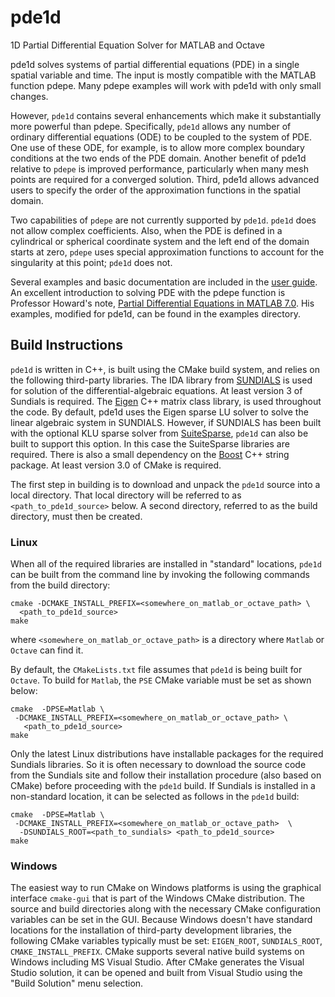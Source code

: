 # pde1d
1D Partial Differential Equation Solver for MATLAB and Octave

pde1d solves systems of partial differential equations (PDE) in a single
spatial variable and time. 
The input is mostly compatible with the MATLAB function pdepe. 
Many pdepe examples will work with pde1d with only small changes. 

However, `pde1d` contains several enhancements which make it substantially
more powerful than pdepe. 
Specifically, `pde1d` allows any number of ordinary differential equations (ODE) to be coupled to the system of PDE. 
One use of these ODE, for example, is to allow more complex boundary conditions at the two ends of the PDE domain. 
Another benefit of pde1d relative to `pdepe` is improved performance, particularly when many mesh points are required 
for a converged solution. 
Third, pde1d allows advanced users to specify the order of the approximation functions in the spatial domain. 

Two capabilities of `pdepe` are not currently supported by `pde1d`.
`pde1d` does not allow complex coefficients. Also, when the PDE is defined in
a cylindrical or spherical coordinate system and the left end of the domain 
starts at zero, `pdepe` uses special approximation functions to account
for the singularity at this point; `pde1d` does not.

Several examples and basic documentation are included in the [user guide](docs/pde1d_manual.pdf).
An excellent introduction to solving PDE with the pdepe function is
Professor Howard's note,
[Partial Differential Equations in MATLAB 7.0](http://www.math.tamu.edu/~phoward/m442/pdemat.pdf). 
His examples, modified for pde1d, can be
found in the examples directory.

## Build Instructions ##

`pde1d` is written in C++, is built using the CMake build system, and relies 
on the following third-party libraries.
The IDA library from [SUNDIALS](http://computation.llnl.gov/projects/sundials)
is used for solution of the differential-algebraic equations.
At least version 3 of Sundials is required.
The [Eigen](http://eigen.tuxfamily.org/index.php?title=Main_Page) 
C++ matrix class library, is used throughout the code. 
By default, pde1d uses the Eigen sparse LU solver to solve the linear
algebraic system in SUNDIALS. However, if SUNDIALS has been built with
the optional KLU sparse solver from 
[SuiteSparse](http://faculty.cse.tamu.edu/davis/suitesparse.html), 
`pde1d` can also be built to support this option. 
In this case the SuiteSparse libraries are required.
There is also a small dependency on
the [Boost](http://www.boost.org/) C++ string package.
At least version 3.0 of CMake is required.

The first step in building is to download and unpack the `pde1d` source
into a local directory. That local directory will be referred to as
`<path_to_pde1d_source>` below. A second directory, referred to as the
build directory, must then be created.

### Linux ###
When all of the required libraries are installed in "standard" locations,
`pde1d` can be built from the command line by invoking the following
commands from the build directory:

    cmake -DCMAKE_INSTALL_PREFIX=<somewhere_on_matlab_or_octave_path> \
      <path_to_pde1d_source>
	make

where `<somewhere_on_matlab_or_octave_path>` is a directory where `Matlab`
or `Octave` can find it.

By default, the `CMakeLists.txt` file assumes that `pde1d` is being built
for `Octave`. To build for `Matlab`, the `PSE` CMake variable must 
be set as shown below:

    cmake  -DPSE=Matlab \
     -DCMAKE_INSTALL_PREFIX=<somewhere_on_matlab_or_octave_path> \
       <path_to_pde1d_source>
	make

Only the latest Linux distributions have installable packages for the
required Sundials libraries. So it is often necessary to download the
source code from the Sundials site and follow their installation
procedure (also based on CMake) before proceeding with the `pde1d` build.
If Sundials is installed in a non-standard location, it can be selected
as follows in the `pde1d` build:

    cmake  -DPSE=Matlab \
     -DCMAKE_INSTALL_PREFIX=<somewhere_on_matlab_or_octave_path>  \
      -DSUNDIALS_ROOT=<path_to_sundials> <path_to_pde1d_source>
	make


### Windows ###
The easiest way to run CMake on Windows platforms is using
the graphical interface `cmake-gui` that is part of the Windows
CMake distribution. The source and build directories along with the necessary
CMake configuration variables can be set in the GUI. Because Windows
doesn't have standard locations for the installation of third-party
development libraries, the following CMake variables typically must
be set: `EIGEN_ROOT`, `SUNDIALS_ROOT`, `CMAKE_INSTALL_PREFIX`.
CMake supports several native build systems on Windows including MS Visual
Studio. After CMake generates the Visual Studio solution, it can be opened
and built from Visual Studio using the "Build Solution" menu selection.